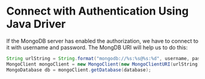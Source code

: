 # Connect with Authentication Using Java Driver

If the MongoDB server has enabled the authorization, we have to connect to it with username and password. The MongDB URI will help us to do this:

  ```java
String urlString = String.format("mongodb://%s:%s@%s:%d", username, password, hostname, port);
MongoClient mongoClient = new MongoClient(new MongoClientURI(urlString));
MongoDatabase db = mongoClient.getDatabase(database);
  ```
